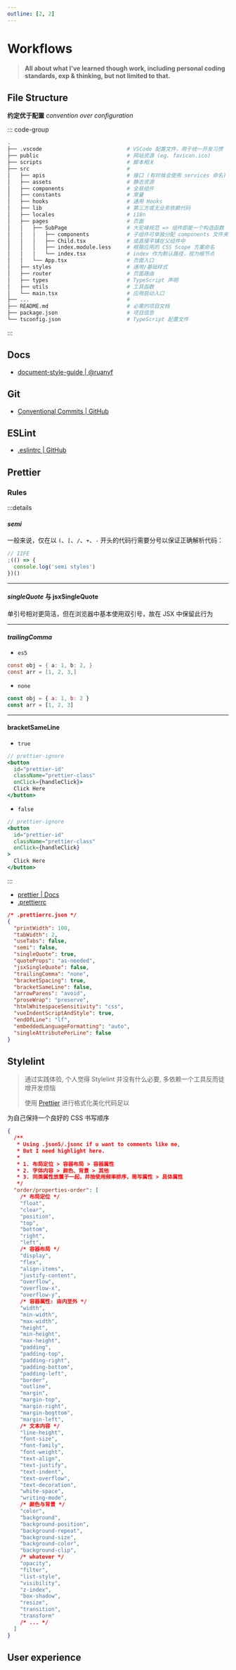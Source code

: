 ```yaml
---
outline: [2, 2]
---
```

# Workflows

> **All about what I've learned though work, including personal coding standards, exp & thinking, but not limited to that.**

## File Structure

**约定优于配置** _convention over configuration_

::: code-group

```bash [<i class="fa-solid fa-list"></i> Basic]
.
├── .vscode                           # VSCode 配置文件，用于统一开发习惯
├── public                            # 网站资源 (eg. favicon.ico)
├── scripts                           # 脚本相关
├── src                               #
│   ├── apis                          # 接口 (有时候会使用 services 命名)
│   ├── assets                        # 静态资源
│   ├── components                    # 全局组件
│   ├── constants                     # 常量
│   ├── hooks                         # 通用 Hooks
│   ├── lib                           # 第三方或无业务依赖代码
│   ├── locales                       # i18n
│   ├── pages                         # 页面
│   │   ├── SubPage                   # 大驼峰规范 => 组件即是一个构造函数
│   │   │   ├── components            # 子组件可单独分配 components 文件夹
│   │   │   ├── Child.tsx             # 或直接平铺在父组件中
│   │   │   ├── index.module.less     # 根据应用的 CSS Scope 方案命名
│   │   │   └── index.tsx             # index 作为默认路径，视为根节点
│   │   └── App.tsx                   # 页面入口
│   ├── styles                        # 通用/基础样式
│   ├── router                        # 页面路由
│   ├── types                         # TypeScript 声明
│   ├── utils                         # 工具函数
│   └── main.tsx                      # 应用启动入口
├── ...                               #
├── README.md                         # 必需的项目文档
├── package.json                      # 项目信息
└── tsconfig.json                     # TypeScript 配置文件
```

:::

## Docs

- [document-style-guide | @ruanyf](https://github.com/ruanyf/document-style-guide)

## Git

- [Conventional Commits | GitHub](https://github.com/conventional-commits/conventionalcommits.org)

## ESLint

- [.eslintrc | GitHub](https://github.com/standard/eslint-config-standard/blob/master/.eslintrc.json)

## Prettier

### Rules

:::details

#### _semi_

一般来说，仅在以 `(`、`[`、`/`、`+`、`-` 开头的代码行需要分号以保证正确解析代码：

```js
// IIFE
;(() => {
  console.log('semi styles')
})()
```

---

#### _singleQuote_ 与 jsxSingleQuote

单引号相对更简洁，但在浏览器中基本使用双引号，故在 JSX 中保留此行为

---

#### _trailingComma_

- `es5`

```c
const obj = { a: 1, b: 2, }
const arr = [1, 2, 3,]
```

- `none`

```js
const obj = { a: 1, b: 2 }
const arr = [1, 2, 3]
```

---

#### bracketSameLine

- `true`

```jsx
// prettier-ignore
<button
  id="prettier-id"
  className="prettier-class"
  onClick={handleClick}>
  Click Here
</button>
```

- `false`

```jsx
// prettier-ignore
<button
  id="prettier-id"
  className="prettier-class"
  onClick={handleClick}
>
  Click Here
</button>
```

:::

- [prettier | Docs](https://prettier.io/docs/en/options.html)
- [.prettierrc](http://json.schemastore.org/prettierrc)

```json
/* .prettierrc.json */
{
  "printWidth": 100,
  "tabWidth": 2,
  "useTabs": false,
  "semi": false,
  "singleQuote": true,
  "quoteProps": "as-needed",
  "jsxSingleQuote": false,
  "trailingComma": "none",
  "bracketSpacing": true,
  "bracketSameLine": false,
  "arrowParens": "avoid",
  "proseWrap": "preserve",
  "htmlWhitespaceSensitivity": "css",
  "vueIndentScriptAndStyle": true,
  "endOfLine": "lf",
  "embeddedLanguageFormatting": "auto",
  "singleAttributePerLine": false
}
```

## Stylelint

> 通过实践体验, 个人觉得 Stylelint 并没有什么必要, 多依赖一个工具反而徒增开发烦恼
>
> 使用 [Prettier](#Prettier) 进行格式化美化代码足以

为自己保持一个良好的 CSS 书写顺序

```json
{
  /**
   * Using .json5/.jsonc if u want to comments like me,
   * But I need highlight here.
   *
   * 1. 布局定位 > 容器布局 > 容器属性
   * 2. 字体内容 > 颜色、背景 > 其他
   * 3. 同类属性放置于一起，并按使用频率排序，简写属性 > 具体属性
   */
  "order/properties-order": [
    /* 布局定位 */
    "float",
    "clear",
    "position",
    "top",
    "bottom",
    "right",
    "left",
    /* 容器布局 */
    "display",
    "flex",
    "align-items",
    "justify-content",
    "overflow",
    "overflow-x",
    "overflow-y",
    /* 容器属性: 由内至外 */
    "width",
    "min-width",
    "max-width",
    "height",
    "min-height",
    "max-height",
    "padding",
    "padding-top",
    "padding-right",
    "padding-bottom",
    "padding-left",
    "border",
    "outline",
    "margin",
    "margin-top",
    "margin-right",
    "margin-bogttom",
    "margin-left",
    /* 文本内容 */
    "line-height",
    "font-size",
    "font-family",
    "font-weight",
    "text-align",
    "text-justify",
    "text-indent",
    "text-overflow",
    "text-decoration",
    "white-space",
    "writing-mode",
    /* 颜色与背景 */
    "color",
    "background",
    "background-position",
    "background-repeat",
    "background-size",
    "background-color",
    "background-clip",
    /* whatever */
    "opacity",
    "filter",
    "list-style",
    "visibility",
    "z-index",
    "box-shadow",
    "resize",
    "transition",
    "transform"
    /* ... */
  ]
}
```

## User experience
